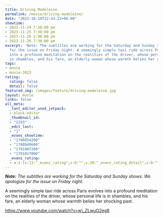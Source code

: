 ```yaml
---
title: Driving Madeleine
permalink: /movie/driving-madeleine/
date: "2023-10-19T22:43:22+00:00"
showtime:
- 2023-11-24 7:30:00 pm
- 2023-11-25 7:30:00 pm
- 2023-11-26 2:00:00 pm
- 2023-11-26 7:30:00 pm
excerpt: 'Note: The subtitles are working for the Saturday and Sunday shows. We apologize
  for the issue on Friday night. A seemingly simple taxi ride across Paris evolves
  into a profound meditation on the realities of the driver, whose personal life is
  in shambles, and his fare, an elderly woman whose warmth belies her shocking past.'
tags:
- movie
- movie-2023
rating:
  rating: false
  detail: false
featured_img: /images/feature/driving-madeleine.jpg
layout: movie
links: false
all_meta:
  _last_editor_used_jetpack:
  - block-editor
  _thumbnail_id:
  - "2293"
  _edit_last:
  - "1"
  _evans_showtime:
  - "1700854200"
  - "1700940600"
  - "1701007200"
  - "1701027000"
  _evans_rating:
  - a:2:{s:13:"_evans_rating";s:0:"";s:20:"_evans_rating_detail";s:0:"";}
---
```


***Note:** The subtitles are working for the Saturday and Sunday shows. We apologize for the issue on Friday night.*

A seemingly simple taxi ride across Paris evolves into a profound meditation on the realities of the driver, whose personal life is in shambles, and his fare, an elderly woman whose warmth belies her shocking past.

https://www.youtube.com/watch?v=w\_ZLwuO2eg8 
